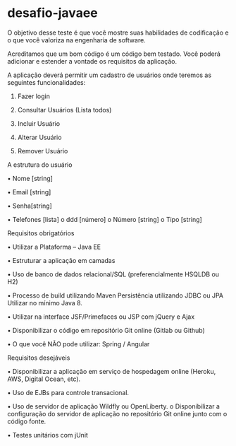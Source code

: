# desafio-javaee
O objetivo desse teste é que você mostre suas habilidades de codificação e o que você valoriza na engenharia de software.

Acreditamos que um bom código é um código bem testado. Você poderá adicionar e estender a vontade os requisitos da aplicação.

A aplicação deverá permitir um cadastro de usuários onde teremos as seguintes funcionalidades:

1. Fazer login

2. Consultar Usuários (Lista todos)

3. Incluir Usuário

4. Alterar Usuário

5. Remover Usuário



A estrutura do usuário

• Nome [string]

• Email [string]

• Senha[string]

• Telefones [lista] o ddd [número] o Número [string] o Tipo [string]



Requisitos obrigatórios

• Utilizar a Plataforma – Java EE

• Estruturar a aplicação em camadas

• Uso de banco de dados relacional/SQL (preferencialmente HSQLDB ou H2)

• Processo de build utilizando Maven Persistência utilizando JDBC ou JPA Utilizar no mínimo Java 8.

• Utilizar na interface JSF/Primefaces ou JSP com jQuery e Ajax

• Disponibilizar o código em repositório Git online (Gitlab ou Github)

• O que você NÃO pode utilizar: Spring / Angular



Requisitos desejáveis

• Disponibilizar a aplicação em serviço de hospedagem online (Heroku, AWS, Digital Ocean, etc).

• Uso de EJBs para controle transacional.

• Uso de servidor de aplicação Wildfly ou OpenLiberty. o Disponibilizar a configuração do servidor de aplicação no repositório Git online junto com o código fonte.

• Testes unitários com jUnit
